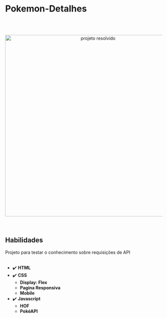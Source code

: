 # Pokemon-Detalhes

<br></br>
<div align="center">
  <img src="img/Design sem nome.gif" alt="projeto resolvido" height="580">
</div>
<br><br>

## Habilidades
Projeto para testar o conhecimento sobre requisições de API
<br><br>

- :heavy_check_mark: **HTML**
- :heavy_check_mark: **CSS**
  - **Display: Flex**
  - **Pagina Responsiva**
  - **Mobile**
- :heavy_check_mark: **Javascript**
  - **HOF**
  - **PokéAPI**
<br><br>
